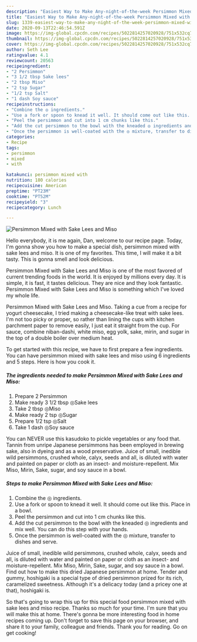 ```yaml
---
description: "Easiest Way to Make Any-night-of-the-week Persimmon Mixed with Sake Lees and Miso"
title: "Easiest Way to Make Any-night-of-the-week Persimmon Mixed with Sake Lees and Miso"
slug: 1339-easiest-way-to-make-any-night-of-the-week-persimmon-mixed-with-sake-lees-and-miso
date: 2020-09-13T22:46:54.591Z
image: https://img-global.cpcdn.com/recipes/5022814257020928/751x532cq70/persimmon-mixed-with-sake-lees-and-miso-recipe-main-photo.jpg
thumbnail: https://img-global.cpcdn.com/recipes/5022814257020928/751x532cq70/persimmon-mixed-with-sake-lees-and-miso-recipe-main-photo.jpg
cover: https://img-global.cpcdn.com/recipes/5022814257020928/751x532cq70/persimmon-mixed-with-sake-lees-and-miso-recipe-main-photo.jpg
author: Seth Lee
ratingvalue: 4.1
reviewcount: 20563
recipeingredient:
- "2 Persimmon"
- "3 1/2 tbsp Sake lees"
- "2 tbsp Miso"
- "2 tsp Sugar"
- "1/2 tsp Salt"
- "1 dash Soy sauce"
recipeinstructions:
- "Combine the ◎ ingredients."
- "Use a fork or spoon to knead it well. It should come out like this. Place in a bowl."
- "Peel the persimmon and cut into 1 cm chunks like this."
- "Add the cut persimmon to the bowl with the kneaded ◎ ingredients and mix well. You can do this step with your hands."
- "Once the persimmon is well-coated with the ◎ mixture, transfer to dishes and serve."
categories:
- Recipe
tags:
- persimmon
- mixed
- with

katakunci: persimmon mixed with 
nutrition: 180 calories
recipecuisine: American
preptime: "PT23M"
cooktime: "PT52M"
recipeyield: "3"
recipecategory: Lunch

---
```



![Persimmon Mixed with Sake Lees and Miso](https://img-global.cpcdn.com/recipes/5022814257020928/751x532cq70/persimmon-mixed-with-sake-lees-and-miso-recipe-main-photo.jpg)

Hello everybody, it is me again, Dan, welcome to our recipe page. Today, I'm gonna show you how to make a special dish, persimmon mixed with sake lees and miso. It is one of my favorites. This time, I will make it a bit tasty. This is gonna smell and look delicious.

Persimmon Mixed with Sake Lees and Miso is one of the most favored of current trending foods in the world. It is enjoyed by millions every day. It is simple, it is fast, it tastes delicious. They are nice and they look fantastic. Persimmon Mixed with Sake Lees and Miso is something which I've loved my whole life.

Persimmon Mixed with Sake Lees and Miso. Taking a cue from a recipe for yogurt cheesecake, I tried making a cheesecake-like treat with sake lees. I&#39;m not too picky or proper, so rather than lining the cups with kitchen parchment paper to remove easily, I just eat it straight from the cup. For sauce, combine niban-dashi, white miso, egg yolk, sake, mirin, and sugar in the top of a double boiler over medium heat.


To get started with this recipe, we have to first prepare a few ingredients. You can have persimmon mixed with sake lees and miso using 6 ingredients and 5 steps. Here is how you cook it.

<!--inarticleads1-->

##### The ingredients needed to make Persimmon Mixed with Sake Lees and Miso:

1. Prepare 2 Persimmon
1. Make ready 3 1/2 tbsp ◎Sake lees
1. Take 2 tbsp ◎Miso
1. Make ready 2 tsp ◎Sugar
1. Prepare 1/2 tsp ◎Salt
1. Take 1 dash ◎Soy sauce


You can NEVER use this kasudoko to pickle vegetables or any food that. Tannin from unripe Japanese persimmons has been employed in brewing sake, also in dyeing and as a wood preservative. Juice of small, inedible wild persimmons, crushed whole, calyx, seeds and all, is diluted with water and painted on paper or cloth as an insect- and moisture-repellent. Mix Miso, Mirin, Sake, sugar, and soy sauce in a bowl. 

<!--inarticleads2-->

##### Steps to make Persimmon Mixed with Sake Lees and Miso:

1. Combine the ◎ ingredients.
1. Use a fork or spoon to knead it well. It should come out like this. Place in a bowl.
1. Peel the persimmon and cut into 1 cm chunks like this.
1. Add the cut persimmon to the bowl with the kneaded ◎ ingredients and mix well. You can do this step with your hands.
1. Once the persimmon is well-coated with the ◎ mixture, transfer to dishes and serve.


Juice of small, inedible wild persimmons, crushed whole, calyx, seeds and all, is diluted with water and painted on paper or cloth as an insect- and moisture-repellent. Mix Miso, Mirin, Sake, sugar, and soy sauce in a bowl. Find out how to make this dried Japanese persimmon at home. Tender and gummy, hoshigaki is a special type of dried persimmon prized for its rich, caramelized sweetness. Although it&#39;s a delicacy today (and a pricey one at that), hoshigaki is. 

So that's going to wrap this up for this special food persimmon mixed with sake lees and miso recipe. Thanks so much for your time. I'm sure that you will make this at home. There's gonna be more interesting food in home recipes coming up. Don't forget to save this page on your browser, and share it to your family, colleague and friends. Thank you for reading. Go on get cooking!
